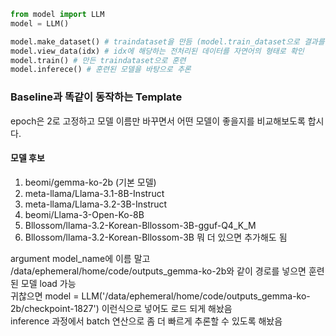 ```python
from model import LLM
model = LLM()

model.make_dataset() # traindataset을 만듬 (model.train_dataset으로 결과를 볼 수 있음)
model.view_data(idx) # idx에 해당하는 전처리된 데이터를 자연어의 형태로 확인
model.train() # 만든 traindataset으로 훈련
model.inferece() # 훈련된 모델을 바탕으로 추론
```

### Baseline과 똑같이 동작하는 Template
epoch은 2로 고정하고 모델 이름만 바꾸면서 어떤 모델이 좋을지를 비교해보도록 합시다.

#### 모델 후보
1. beomi/gemma-ko-2b (기본 모델)
2. meta-llama/Llama-3.1-8B-Instruct
3. meta-llama/Llama-3.2-3B-Instruct
4. beomi/Llama-3-Open-Ko-8B
5. Bllossom/llama-3.2-Korean-Bllossom-3B-gguf-Q4_K_M
6. Bllossom/llama-3.2-Korean-Bllossom-3B
뭐 더 있으면 추가해도 됨

argument model_name에 이름 말고 /data/ephemeral/home/code/outputs_gemma-ko-2b와 같이 경로를 넣으면 훈련된 모델 load 가능   
귀찮으면 model = LLM('/data/ephemeral/home/code/outputs_gemma-ko-2b/checkpoint-1827') 이런식으로 넣어도 로드 되게 해놨음   
inference 과정에서 batch 연산으로 좀 더 빠르게 추론할 수 있도록 해놨음   

